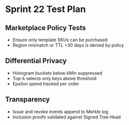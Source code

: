 # Sprint 22 Test Plan

## Marketplace Policy Tests
- Ensure only template SKUs can be purchased
- Region mismatch or TTL >30 days is denied by policy

## Differential Privacy
- Histogram buckets below kMin suppressed
- Top-k selects only keys above threshold
- Epsilon spend tracked per order

## Transparency
- Issue and revoke events append to Merkle log
- Inclusion proofs validated against Signed Tree Head

